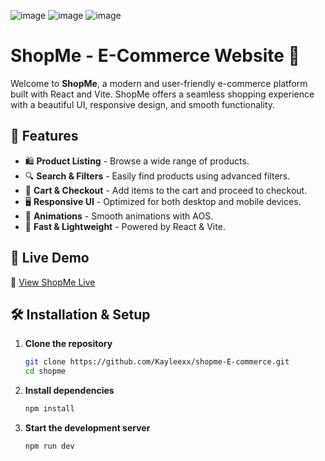 ![image](https://github.com/user-attachments/assets/7146fe81-44d6-408f-b957-d0968222f90c)
![image](https://github.com/user-attachments/assets/b2d53f03-a1ac-4993-97ad-cb3be5d3f557)
![image](https://github.com/user-attachments/assets/ef3cc091-a4d4-46b2-b641-77110acd2c30)


# ShopMe - E-Commerce Website 🛒

Welcome to **ShopMe**, a modern and user-friendly e-commerce platform built with React and Vite. ShopMe offers a seamless shopping experience with a beautiful UI, responsive design, and smooth functionality.

## 🌟 Features
- 🛍️ **Product Listing** - Browse a wide range of products.
- 🔍 **Search & Filters** - Easily find products using advanced filters.
- 🛒 **Cart & Checkout** - Add items to the cart and proceed to checkout.
- 🖥️ **Responsive UI** - Optimized for both desktop and mobile devices.
- 🌟 **Animations** - Smooth animations with AOS.
- 🚀 **Fast & Lightweight** - Powered by React & Vite.

## 🚀 Live Demo
🔗 [View ShopMe Live](https://your-username.github.io/shopme)

## 🛠️ Installation & Setup

1. **Clone the repository**
   ```sh
   git clone https://github.com/Kayleexx/shopme-E-commerce.git
   cd shopme
   ```

2. **Install dependencies**
   ```sh
   npm install
   ```

3. **Start the development server**
   ```sh
   npm run dev
